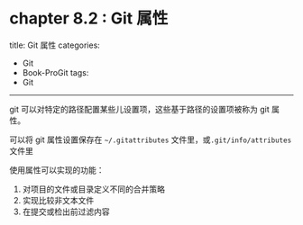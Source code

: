 # chapter 8.2 : Git 属性

title:  Git 属性
categories:
  - Git
  - Book-ProGit
tags:
  - Git

---

git 可以对特定的路径配置某些儿设置项，这些基于路径的设置项被称为 git 属性。

可以将 git 属性设置保存在 `~/.gitattributes` 文件里，或`.git/info/attributes` 文件里

<!--more-->

使用属性可以实现的功能：

1. 对项目的文件或目录定义不同的合并策略
2. 实现比较非文本文件
3. 在提交或检出前过滤内容

## 
